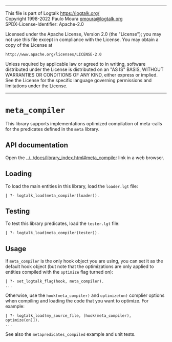 ________________________________________________________________________

This file is part of Logtalk <https://logtalk.org/>  
Copyright 1998-2022 Paulo Moura <pmoura@logtalk.org>  
SPDX-License-Identifier: Apache-2.0

Licensed under the Apache License, Version 2.0 (the "License");
you may not use this file except in compliance with the License.
You may obtain a copy of the License at

    http://www.apache.org/licenses/LICENSE-2.0

Unless required by applicable law or agreed to in writing, software
distributed under the License is distributed on an "AS IS" BASIS,
WITHOUT WARRANTIES OR CONDITIONS OF ANY KIND, either express or implied.
See the License for the specific language governing permissions and
limitations under the License.
________________________________________________________________________


`meta_compiler`
===============

This library supports implementations optimized compilation of meta-calls
for the predicates defined in the `meta` library. 


API documentation
-----------------

Open the [../../docs/library_index.html#meta_compiler](../../docs/library_index.html#meta_compiler)
link in a web browser.


Loading
-------

To load the main entities in this library, load the `loader.lgt` file:

	| ?- logtalk_load(meta_compiler(loader)).


Testing
-------

To test this library predicates, load the `tester.lgt` file:

	| ?- logtalk_load(meta_compiler(tester)).


Usage
-----

If `meta_compiler` is the only hook object you are using, you can set it as
the default hook object (but note that the optimizations are only applied
to entities compiled with the `optimize` flag turned on):

	| ?- set_logtalk_flag(hook, meta_compiler).
	...

Otherwise, use the `hook(meta_compiler)` and `optimize(on)` complier options
when compiling and loading the code that you want to optimize. For example:

	| ?- logtalk_load(my_source_file, [hook(meta_compiler), optimize(on)]).
	...


See also the `metapredicates_compiled` example and unit tests.
